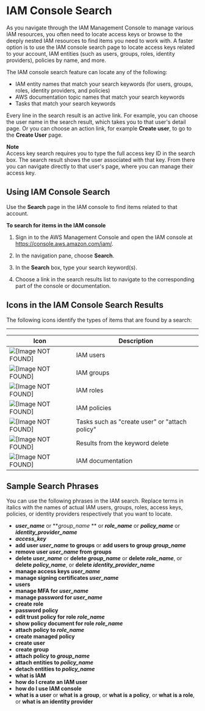# IAM Console Search<a name="console_search"></a>

As you navigate through the IAM Management Console to manage various IAM resources, you often need to locate access keys or browse to the deeply nested IAM resources to find items you need to work with\. A faster option is to use the IAM console search page to locate access keys related to your account, IAM entities \(such as users, groups, roles, identity providers\), policies by name, and more\.

The IAM console search feature can locate any of the following:
+ IAM entity names that match your search keywords \(for users, groups, roles, identity providers, and policies\)
+ AWS documentation topic names that match your search keywords 
+ Tasks that match your search keywords

Every line in the search result is an active link\. For example, you can choose the user name in the search result, which takes you to that user's detail page\. Or you can choose an action link, for example **Create user**, to go to the **Create User** page\.

**Note**  
Access key search requires you to type the full access key ID in the search box\. The search result shows the user associated with that key\. From there you can navigate directly to that user's page, where you can manage their access key\.

## Using IAM Console Search<a name="using_search"></a>

Use the **Search** page in the IAM console to find items related to that account\. 

**To search for items in the IAM console**

1. Sign in to the AWS Management Console and open the IAM console at [https://console\.aws\.amazon\.com/iam/](https://console.aws.amazon.com/iam/)\.

1. In the navigation pane, choose **Search**\. 

1. In the **Search** box, type your search keyword\(s\)\.

1. Choose a link in the search results list to navigate to the corresponding part of the console or documentation\. 

## Icons in the IAM Console Search Results<a name="search_icons"></a>

The following icons identify the types of items that are found by a search:


****  

| Icon | Description | 
| --- | --- | 
|  ![\[Image NOT FOUND\]](http://docs.aws.amazon.com/IAM/latest/UserGuide/images/search_user.png)  | IAM users | 
|  ![\[Image NOT FOUND\]](http://docs.aws.amazon.com/IAM/latest/UserGuide/images/search_group.png)  | IAM groups | 
|  ![\[Image NOT FOUND\]](http://docs.aws.amazon.com/IAM/latest/UserGuide/images/search_role.png)  | IAM roles | 
|  ![\[Image NOT FOUND\]](http://docs.aws.amazon.com/IAM/latest/UserGuide/images/search_policy.png)  | IAM policies | 
|  ![\[Image NOT FOUND\]](http://docs.aws.amazon.com/IAM/latest/UserGuide/images/search_action.png)  | Tasks such as "create user" or "attach policy" | 
|  ![\[Image NOT FOUND\]](http://docs.aws.amazon.com/IAM/latest/UserGuide/images/search_delete.png)  | Results from the keyword delete | 
|  ![\[Image NOT FOUND\]](http://docs.aws.amazon.com/IAM/latest/UserGuide/images/search_help.png)  | IAM documentation | 

## Sample Search Phrases<a name="search_phrases"></a>

You can use the following phrases in the IAM search\. Replace terms in italics with the names of actual IAM users, groups, roles, access keys, policies, or identity providers respectively that you want to locate\.
+ ***user\_name*** or ***group\_name* ** or ***role\_name*** or ***policy\_name*** or ***identity\_provider\_name***
+ ***access\_key***
+ **add user *user\_name* to groups** or **add users to group *group\_name***
+ **remove user *user\_name* from groups**
+ **delete *user\_name*** or **delete *group\_name*** or **delete *role\_name***, or **delete *policy\_name***, or **delete *identity\_provider\_name***
+ **manage access keys *user\_name***
+ **manage signing certificates *user\_name***
+ **users**
+ **manage MFA for *user\_name***
+ **manage password for *user\_name***
+ **create role**
+ **password policy**
+ **edit trust policy for role *role\_name***
+ **show policy document for role *role\_name***
+ **attach policy to *role\_name***
+ **create managed policy**
+ **create user**
+ **create group**
+ **attach policy to *group\_name***
+ **attach entities to *policy\_name***
+ **detach entities to *policy\_name***
+ **what is IAM**
+ **how do I create an IAM user**
+ **how do I use IAM console**
+ **what is a user** or **what is a group**, or **what is a policy**, or **what is a role**, or **what is an identity provider**